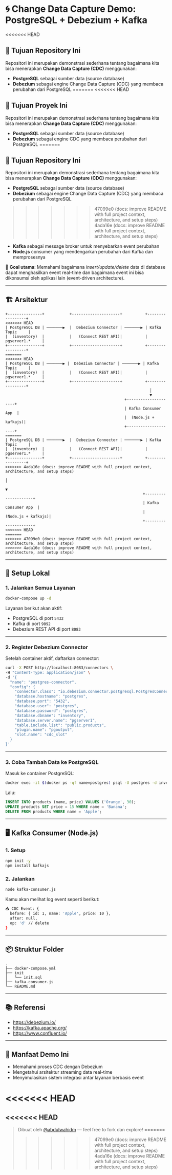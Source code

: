 # 🌀 Change Data Capture Demo: PostgreSQL + Debezium + Kafka

<<<<<<< HEAD
## 📌 Tujuan Repository Ini
Repositori ini merupakan demonstrasi sederhana tentang bagaimana kita bisa menerapkan **Change Data Capture (CDC)** menggunakan:

- **PostgreSQL** sebagai sumber data (source database)
- **Debezium** sebagai engine Change Data Capture (CDC) yang membaca perubahan dari PostgreSQL
=======
<<<<<<< HEAD
## 📌 Tujuan Proyek Ini
Repositori ini merupakan demonstrasi sederhana tentang bagaimana kita bisa menerapkan **Change Data Capture (CDC)** menggunakan:

- **PostgreSQL** sebagai sumber data (source database)
- **Debezium** sebagai engine CDC yang membaca perubahan dari PostgreSQL
=======
## 📌 Tujuan Repository Ini
Repositori ini merupakan demonstrasi sederhana tentang bagaimana kita bisa menerapkan **Change Data Capture (CDC)** menggunakan:

- **PostgreSQL** sebagai sumber data (source database)
- **Debezium** sebagai engine Change Data Capture (CDC) yang membaca perubahan dari PostgreSQL
>>>>>>> 47099e0 (docs: improve README with full project context, architecture, and setup steps)
>>>>>>> 4ada16e (docs: improve README with full project context, architecture, and setup steps)
- **Kafka** sebagai message broker untuk menyebarkan event perubahan
- **Node.js** consumer yang mendengarkan perubahan dari Kafka dan memprosesnya

🎯 **Goal utama**: Memahami bagaimana *insert/update/delete* data di database dapat menghasilkan event real-time dan bagaimana event ini bisa dikonsumsi oleh aplikasi lain (event-driven architecture).

---

## 🏗️ Arsitektur

```
+---------------+           +---------------------+          +-----------------+
<<<<<<< HEAD
| PostgreSQL DB | ───────▶  |  Debezium Connector | ───────▶ | Kafka Topic     |
|  (inventory)  |           |   (Connect REST API)|          | pgserver1.*     |
+---------------+           +---------------------+          +-----------------+
=======
<<<<<<< HEAD
| PostgreSQL DB | ───────▶ |  Debezium Connector | ───────▶ | Kafka Topic     |
|  (inventory)  |           |   (Connect REST API)|          | pgserver1.*     |
+---------------+           +---------------------+          +-----------------+
                                                               │
                                                               ▼
                                                    +---------------------+
                                                    | Kafka Consumer App  |
                                                    |  (Node.js + kafkajs)|
                                                    +---------------------+
=======
| PostgreSQL DB | ───────▶  |  Debezium Connector | ───────▶ | Kafka Topic     |
|  (inventory)  |           |   (Connect REST API)|          | pgserver1.*     |
+---------------+           +---------------------+          +-----------------+
>>>>>>> 4ada16e (docs: improve README with full project context, architecture, and setup steps)
                                                                      │
                                                                      ▼
                                                            +---------------------+
                                                            | Kafka Consumer App  |
                                                            |  (Node.js + kafkajs)|
                                                            +---------------------+
<<<<<<< HEAD
=======
>>>>>>> 47099e0 (docs: improve README with full project context, architecture, and setup steps)
>>>>>>> 4ada16e (docs: improve README with full project context, architecture, and setup steps)
```

---

## 🚀 Setup Lokal

### 1. Jalankan Semua Layanan
```bash
docker-compose up -d
```

Layanan berikut akan aktif:
- PostgreSQL di port `5432`
- Kafka di port `9092`
- Debezium REST API di port `8083`

---

### 2. Register Debezium Connector

Setelah container aktif, daftarkan connector:

```bash
curl -X POST http://localhost:8083/connectors \
-H "Content-Type: application/json" \
-d '{
  "name": "postgres-connector",
  "config": {
    "connector.class": "io.debezium.connector.postgresql.PostgresConnector",
    "database.hostname": "postgres",
    "database.port": "5432",
    "database.user": "postgres",
    "database.password": "postgres",
    "database.dbname": "inventory",
    "database.server.name": "pgserver1",
    "table.include.list": "public.products",
    "plugin.name": "pgoutput",
    "slot.name": "cdc_slot"
  }
}'
```

---

### 3. Coba Tambah Data ke PostgreSQL

Masuk ke container PostgreSQL:
```bash
docker exec -it $(docker ps -qf name=postgres) psql -U postgres -d inventory
```

Lalu:
```sql
INSERT INTO products (name, price) VALUES ('Orange', 30);
UPDATE products SET price = 15 WHERE name = 'Banana';
DELETE FROM products WHERE name = 'Apple';
```

---

## 🖥️ Kafka Consumer (Node.js)

### 1. Setup
```bash
npm init -y
npm install kafkajs
```

### 2. Jalankan
```bash
node kafka-consumer.js
```

Kamu akan melihat log event seperti berikut:
```bash
📥 CDC Event: {
  before: { id: 1, name: 'Apple', price: 10 },
  after: null,
  op: 'd' // delete
}
```

---

## 📦 Struktur Folder
```
.
├── docker-compose.yml
├── init
│   └── init.sql
├── kafka-consumer.js
└── README.md
```

---

## 📚 Referensi
- https://debezium.io/
- https://kafka.apache.org/
- https://www.confluent.io/

---

## 🧠 Manfaat Demo Ini
- Memahami proses CDC dengan Debezium
- Mengetahui arsitektur streaming data real-time
- Menyimulasikan sistem integrasi antar layanan berbasis event

<<<<<<< HEAD
=======
<<<<<<< HEAD
---

> Dibuat oleh [@abdulwahidm](https://github.com/abdulwahidm) — feel free to fork dan explore!
=======
>>>>>>> 47099e0 (docs: improve README with full project context, architecture, and setup steps)
>>>>>>> 4ada16e (docs: improve README with full project context, architecture, and setup steps)
